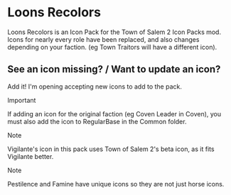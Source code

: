 # Loons Recolors
Loons Recolors is an Icon Pack for the Town of Salem 2 Icon Packs mod.<br>
Icons for nearly every role have been replaced, and also changes depending on your faction. (eg Town Traitors will have a different icon).


## See an icon missing? / Want to update an icon?
Add it! I'm opening accepting new icons to add to the pack.
> [!IMPORTANT]
> If adding an icon for the original faction (eg Coven Leader in Coven), you must also add the icon to RegularBase in the Common folder.<br>

> [!NOTE]
> Vigilante's icon in this pack uses Town of Salem 2's beta icon, as it fits Vigilante better.

> [!NOTE]
> Pestilence and Famine have unique icons so they are not just horse icons.